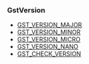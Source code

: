 ### GstVersion

* [GST_VERSION_MAJOR]()
* [GST_VERSION_MINOR]()
* [GST_VERSION_MICRO]()
* [GST_VERSION_NANO]()
* [GST_CHECK_VERSION]()
